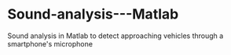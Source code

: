 # Sound-analysis---Matlab
Sound analysis in Matlab to detect approaching vehicles through a smartphone's microphone
